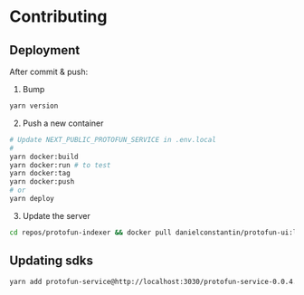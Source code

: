 # Contributing

## Deployment

After commit & push:

1. Bump

  ```sh
  yarn version
  ```

2. Push a new container

  ```sh
  # Update NEXT_PUBLIC_PROTOFUN_SERVICE in .env.local
  #
  yarn docker:build
  yarn docker:run # to test
  yarn docker:tag
  yarn docker:push
  # or 
  yarn deploy
  ```

3. Update the server

  ```sh
  cd repos/protofun-indexer && docker pull danielconstantin/protofun-ui:latest && make start-graph-node
  ```

## Updating sdks

```sh
yarn add protofun-service@http://localhost:3030/protofun-service-0.0.4.tgz
```
